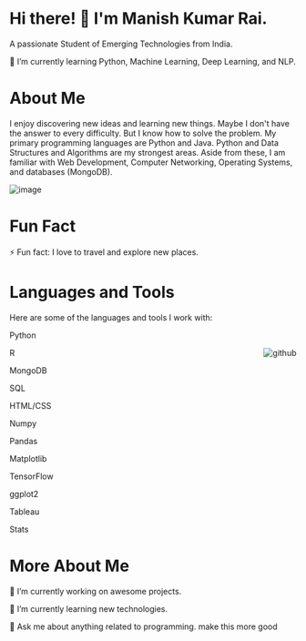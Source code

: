 # Hi there! 👋 I'm Manish Kumar Rai.
A passionate Student of Emerging Technologies from India.

 🌱 I’m currently learning Python, Machine Learning, Deep Learning, and NLP.


# About Me
I enjoy discovering new ideas and learning new things. Maybe I don't have the answer to every difficulty. But I know how to solve the problem. My primary programming languages are Python and Java. Python and Data Structures and Algorithms are my strongest areas. Aside from these, I am familiar with Web Development, Computer Networking, Operating Systems, and databases (MongoDB).

![image](https://github.com/Manishraidav/Manishraidav/assets/110976523/48d5bf5d-db77-4ab6-b83c-04ad58351f02)


# Fun Fact
⚡ Fun fact: I love to travel and explore new places.

# Languages and Tools

Here are some of the languages and tools I work with:

Python

<img align ="right" src=![image](https://github.com/Manishraidav/Manishraidav/assets/110976523/f90f9e59-1375-41bf-b941-51d92cd38f12)  alt="github">

R

MongoDB

SQL

HTML/CSS

Numpy

Pandas

Matplotlib

TensorFlow

ggplot2

Tableau

Stats

# More About Me

🔭 I’m currently working on awesome projects.

🌱 I’m currently learning new technologies.

💬 Ask me about anything related to programming. make this more good
